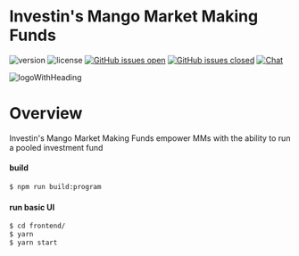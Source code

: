 # Investin's Mango Market Making Funds


![version](https://img.shields.io/badge/version-1.1.0-blue.svg) ![license](https://img.shields.io/badge/license-MIT-blue.svg) [![GitHub issues open](https://img.shields.io/github/issues/creativetimofficial/black-dashboard-react.svg?maxAge=2592000)]() [![GitHub issues closed](https://img.shields.io/github/issues-closed-raw/creativetimofficial/black-dashboard-react.svg?maxAge=2592000)]()  [![Chat](https://img.shields.io/badge/chat-on%20discord-7289da.svg)](https://discord.com/invite/Yf54h9B)

![logoWithHeading](https://assets.coingecko.com/coins/images/15588/small/ivn_logo.png)

# Overview
Investin's Mango Market Making Funds empower MMs with the ability to run a pooled investment fund


#### build
```bash
$ npm run build:program
```

#### run basic UI

```bash
$ cd frontend/
$ yarn
$ yarn start
```

